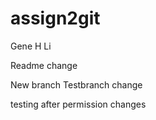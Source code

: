 # assign2git
Gene H Li


Readme change


New branch
Testbranch change


testing after permission changes